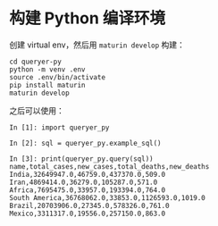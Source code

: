 # 构建 Python 编译环境

创建 virtual env，然后用 `maturin develop` 构建：

```shell
cd queryer-py
python -m venv .env
source .env/bin/activate
pip install maturin
maturin develop
```

之后可以使用：

```shell
In [1]: import queryer_py

In [2]: sql = queryer_py.example_sql()

In [3]: print(queryer_py.query(sql))
name,total_cases,new_cases,total_deaths,new_deaths
India,32649947.0,46759.0,437370.0,509.0
Iran,4869414.0,36279.0,105287.0,571.0
Africa,7695475.0,33957.0,193394.0,764.0
South America,36768062.0,33853.0,1126593.0,1019.0
Brazil,20703906.0,27345.0,578326.0,761.0
Mexico,3311317.0,19556.0,257150.0,863.0
```